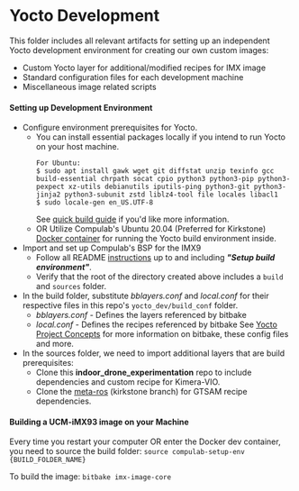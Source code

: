 # Yocto Development

This folder includes all relevant artifacts for setting up an independent Yocto development environment for creating our own custom images:
- Custom Yocto layer for additional/modified recipes for IMX image
- Standard configuration files for each development machine
- Miscellaneous image related scripts 

#### Setting up Development Environment

- Configure environment prerequisites for Yocto. 
    - You can install essential packages locally if you intend to run Yocto on your host machine. 
        ``` 
        For Ubuntu:
        $ sudo apt install gawk wget git diffstat unzip texinfo gcc build-essential chrpath socat cpio python3 python3-pip python3-pexpect xz-utils debianutils iputils-ping python3-git python3-jinja2 python3-subunit zstd liblz4-tool file locales libacl1
        $ sudo locale-gen en_US.UTF-8
        ```
        See [quick build guide](https://docs.yoctoproject.org/brief-yoctoprojectqs/index.html#yocto-project-quick-build) if you'd like more information.
    - OR Utilize Compulab's Ubuntu 20.04 (Preferred for Kirkstone) [Docker container](https://github.com/compulab-yokneam/yocker) for running the Yocto build environment inside.  
- Import and set up Compulab's BSP for the IMX9
    - Follow all README [instructions](https://github.com/compulab-yokneam/meta-bsp-imx9/tree/kirkstone-2.2.0) up to and including _**"Setup build environment"**_.
    - Verify that the root of the directory created above includes a `build` and `sources` folder. 
- In the build folder, substitute _bblayers.conf_ and _local.conf_ for their respective files in this repo's `yocto_dev/build_conf` folder. 
    - _bblayers.conf_ - Defines the layers referenced by bitbake 
    - _local.conf_ - Defines the recipes referenced by bitbake
    See [Yocto Project Concepts](https://docs.yoctoproject.org/4.0.20/singleindex.html#yocto-project-concepts) for more information on bitbake, these config files and more.
- In the sources folder, we need to import additional layers that are build prerequisites:
    - Clone this **indoor_drone_experimentation** repo to include dependencies and custom recipe for Kimera-VIO.
    - Clone the [meta-ros](https://github.com/ros/meta-ros/tree/kirkstone) (kirkstone branch) for GTSAM recipe dependencies.

#### Building a UCM-iMX93 image on your Machine
Every time you restart your computer OR enter the Docker dev container, you need to source the build folder:
`source compulab-setup-env {BUILD_FOLDER_NAME}`

To build the image: 
`bitbake imx-image-core`
